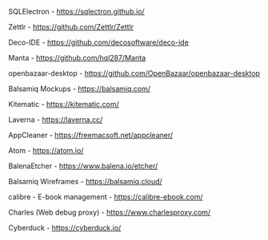 SQLElectron - https://sqlectron.github.io/

Zettlr - https://github.com/Zettlr/Zettlr

Deco-IDE - https://github.com/decosoftware/deco-ide

Manta - https://github.com/hql287/Manta

openbazaar-desktop - https://github.com/OpenBazaar/openbazaar-desktop

Balsamiq Mockups - https://balsamiq.com/

Kitematic - https://kitematic.com/

Laverna - https://laverna.cc/

AppCleaner - https://freemacsoft.net/appcleaner/

Atom - https://atom.io/

BalenaEtcher - https://www.balena.io/etcher/

Balsamiq Wireframes - https://balsamiq.cloud/

calibre - E-book management - https://calibre-ebook.com/

Charles (Web debug proxy) - https://www.charlesproxy.com/

Cyberduck - https://cyberduck.io/
